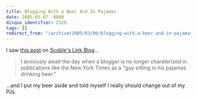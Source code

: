 ```yaml
---
title: Blogging With a Beer And In Pajamas
date: 2005-03-07 -0800
disqus_identifier: 2320
tags: []
redirect_from: "/archive/2005/03/06/blogging-with-a-beer-and-in-pajamas.aspx/"
---
```


I saw [this
post](http://customerevangelists.typepad.com/blog/2005/03/im_not_a_man_an.html)
on [Scoble's Link Blog](http://scobleizer.com/linkblog/)...

> I anxiously await the day when a blogger is no longer charaterized in
> publications like the New York Times as a "guy sitting in his pajamas
> drinking beer."

...and I put my beer aside and told myself I really should change out of
my PJs.

